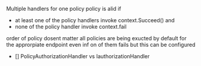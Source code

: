 Multiple handlers for one policy 
policy is alid if 
* at least one of the policy handlers invoke context.Succeed()
and
* none of the policy handler invoke context.fail


order of policy dosent matter 
all policies are being exucted by default for the approrpiate endpoint even inf on of them fails 
but this can be configured 


- [] PolicyAuthorizationHandler vs IauthorizationHandler